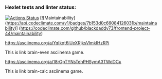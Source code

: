 ### Hexlet tests and linter status:
[![Actions Status](https://github.com/blackdaddy73/frontend-project-44/actions/workflows/hexlet-check.yml/badge.svg)](https://github.com/blackdaddy73/frontend-project-44/actions)
[![Maintainability]
(https://api.codeclimate.com/v1/badges/7b153d0c66084126031b/maintainability)]
(https://codeclimate.com/github/blackdaddy73/frontend-project-44/maintainability)

https://asciinema.org/a/YqIkqt6iUeXRjksVlmkIHzRPi

This is link brain-even asciinema game.

https://asciinema.org/a/18rOpTYNsTehPHSymA3TWdDCu

This is link brain-calc asciinema game.

